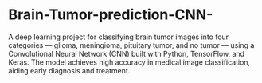 # Brain-Tumor-prediction-CNN-
A deep learning project for classifying brain tumor images into four categories — glioma, meningioma, pituitary tumor, and no tumor — using a Convolutional Neural Network (CNN) built with Python, TensorFlow, and Keras. The model achieves high accuracy in medical image classification, aiding early diagnosis and treatment.
